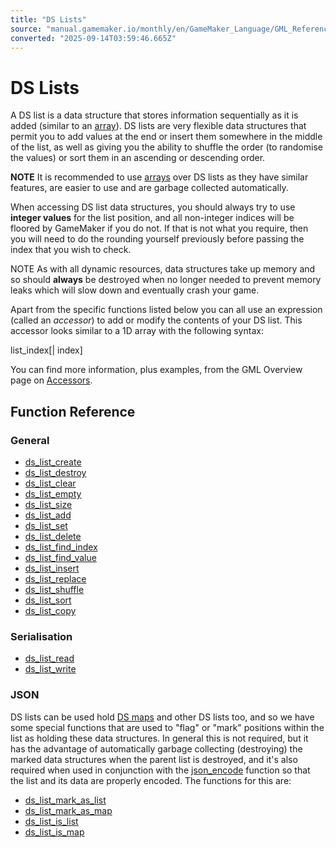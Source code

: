 ```yaml
---
title: "DS Lists"
source: "manual.gamemaker.io/monthly/en/GameMaker_Language/GML_Reference/Data_Structures/DS_Lists/DS_Lists.htm"
converted: "2025-09-14T03:59:46.665Z"
---
```


# DS Lists

A DS list is a data structure that stores information sequentially as it is added (similar to an [array](../../../GML_Overview/Arrays.md)). DS lists are very flexible data structures that permit you to add values at the end or insert them somewhere in the middle of the list, as well as giving you the ability to shuffle the order (to randomise the values) or sort them in an ascending or descending order.

**NOTE** It is recommended to use [arrays](../../../GML_Overview/Arrays.md) over DS lists as they have similar features, are easier to use and are garbage collected automatically.

When accessing DS list data structures, you should always try to use **integer values** for the list position, and all non-integer indices will be floored by GameMaker if you do not. If that is not what you require, then you will need to do the rounding yourself previously before passing the index that you wish to check.

NOTE As with all dynamic resources, data structures take up memory and so should **always** be destroyed when no longer needed to prevent memory leaks which will slow down and eventually crash your game.

Apart from the specific functions listed below you can all use an expression (called an _accessor_) to add or modify the contents of your DS list. This accessor looks similar to a 1D array with the following syntax:

list\_index\[| index\]

You can find more information, plus examples, from the GML Overview page on [Accessors](../../../GML_Overview/Accessors.md).

## Function Reference

### General

-   [ds\_list\_create](ds_list_create.md)
-   [ds\_list\_destroy](../../../../../../../GameMaker_Language/GML_Reference/Data_Structures/DS_Lists/ds_list_destroy.md)
-   [ds\_list\_clear](ds_list_clear.md)
-   [ds\_list\_empty](ds_list_empty.md)
-   [ds\_list\_size](ds_list_size.md)
-   [ds\_list\_add](ds_list_add.md)
-   [ds\_list\_set](../../../../../../../GameMaker_Language/GML_Reference/Data_Structures/DS_Lists/ds_list_set.md)
-   [ds\_list\_delete](ds_list_delete.md)
-   [ds\_list\_find\_index](ds_list_find_index.md)
-   [ds\_list\_find\_value](ds_list_find_value.md)
-   [ds\_list\_insert](../../../../../../../GameMaker_Language/GML_Reference/Data_Structures/DS_Lists/ds_list_insert.md)
-   [ds\_list\_replace](ds_list_replace.md)
-   [ds\_list\_shuffle](ds_list_shuffle.md)
-   [ds\_list\_sort](ds_list_sort.md)
-   [ds\_list\_copy](ds_list_copy.md)

### Serialisation

-   [ds\_list\_read](../../../../../../../GameMaker_Language/GML_Reference/Data_Structures/DS_Lists/ds_list_read.md)
-   [ds\_list\_write](ds_list_write.md)

### JSON

DS lists can be used hold [DS maps](../DS_Maps/DS_Maps.md) and other DS lists too, and so we have some special functions that are used to "flag" or "mark" positions within the list as holding these data structures. In general this is not required, but it has the advantage of automatically garbage collecting (destroying) the marked data structures when the parent list is destroyed, and it's also required when used in conjunction with the [json\_encode](../../File_Handling/Encoding_And_Hashing/json_encode.md) function so that the list and its data are properly encoded. The functions for this are:

-   [ds\_list\_mark\_as\_list](ds_list_mark_as_list.md)
-   [ds\_list\_mark\_as\_map](../../../../../../../GameMaker_Language/GML_Reference/Data_Structures/DS_Lists/ds_list_mark_as_map.md)
-   [ds\_list\_is\_list](ds_list_is_list.md)
-   [ds\_list\_is\_map](ds_list_is_map.md)